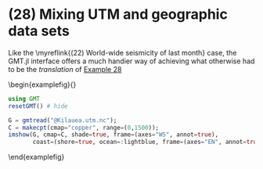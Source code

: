# (28) Mixing UTM and geographic data sets

Like the \myreflink{(22) World-wide seismicity of last month} case, the GMT.jl interface offers
a much handier way of achieving what otherwise had to be the _translation_ of [Example 28](https://docs.generic-mapping-tools.org/dev/gallery/ex28.html)


\begin{examplefig}{}
```julia
using GMT
resetGMT() # hide

G = gmtread("@Kilauea.utm.nc");
C = makecpt(cmap="copper", range=(0,1500));
imshow(G, cmap=C, shade=true, frame=(axes="WS", annot=true),
       coast=(shore=true, ocean=:lightblue, frame=(axes="EN", annot=true, grid=true)), show=true)
```
\end{examplefig}
